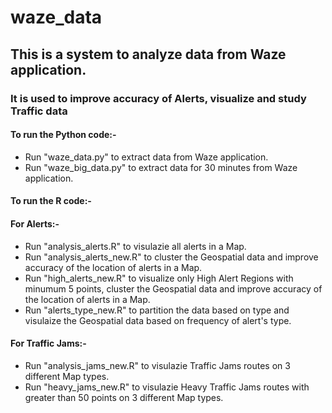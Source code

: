# waze_data

## This is a system to analyze data from Waze application. 

### It is used to improve accuracy of Alerts, visualize and study Traffic data

#### To run the Python code:-

* Run "waze_data.py" to extract data from Waze application.
* Run "waze_big_data.py" to extract data for 30 minutes from Waze application.


#### To run the R code:-

#### For Alerts:-
* Run "analysis_alerts.R" to visulazie all alerts in a Map.
* Run "analysis_alerts_new.R" to cluster the Geospatial data and improve accuracy of the location of alerts in a Map.
* Run "high_alerts_new.R" to visualize only High Alert Regions with minumum 5 points, cluster the Geospatial data and improve accuracy of the location of alerts in a Map.
* Run "alerts_type_new.R" to partition the data based on type and visulaize the Geospatial data based on frequency of alert's type.

#### For Traffic Jams:-
* Run "analysis_jams_new.R" to visulazie Traffic Jams routes on 3 different Map types.
* Run "heavy_jams_new.R" to visulazie Heavy Traffic Jams routes with greater than 50 points on 3 different Map types.
